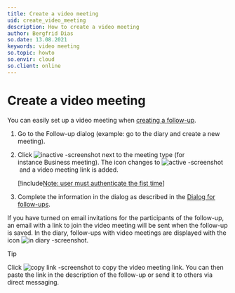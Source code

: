 ```yaml
---
title: Create a video meeting
uid: create_video_meeting
description: How to create a video meeting
author: Bergfrid Dias
so.date: 13.08.2021
keywords: video meeting
so.topic: howto
so.envir: cloud
so.client: online
---
```


# Create a video meeting

You can easily set up a video meeting when [creating a follow-up][1].

1. Go to the Follow-up dialog (example: go to the diary and create a new meeting).

2. Click ![inactive -screenshot][img1] next to the meeting type (for instance Business meeting). The icon changes to ![active -screenshot][img2] and a video meeting link is added.

    [!include[Note: user must authenticate the fist time](../includes/note-firsttime-auth-user.md)]

3. Complete the information in the dialog as described in the [Dialog for follow-ups][2].

If you have turned on email invitations for the participants of the follow-up, an email with a link to join the video meeting will be sent when the follow-up is saved. In the diary, follow-ups with video meetings are displayed with the icon ![in diary -screenshot][img3].

> [!TIP]
> Click ![copy link -screenshot][img4] to copy the video meeting link. You can then paste the link in the description of the follow-up or send it to others via direct messaging.

<!-- Referenced links -->
[1]: ../../diary/learn/create-follow-up.md
[2]: ../../diary/learn/screen/dialog-for-followups.md

<!-- Referenced images -->
[img1]: ../../media/icons/videomeeting_inactive.png
[img2]: ../../media/icons/videomeeting_active.png
[img3]: ../../media/icons/videomeeting_diaryicon.png
[img4]: ../../media/icons/videomeeting_copylink.png
